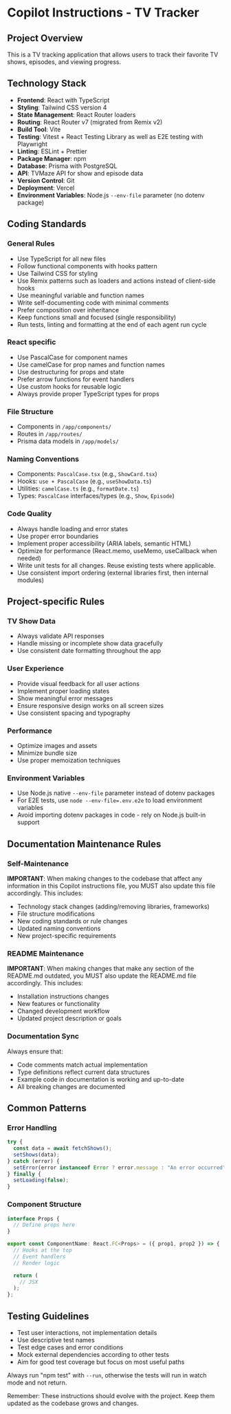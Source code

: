 # Copilot Instructions - TV Tracker

## Project Overview

This is a TV tracking application that allows users to track their favorite TV shows, episodes, and viewing progress.

## Technology Stack

- **Frontend**: React with TypeScript
- **Styling**: Tailwind CSS version 4
- **State Management**: React Router loaders
- **Routing**: React Router v7 (migrated from Remix v2)
- **Build Tool**: Vite
- **Testing**: Vitest + React Testing Library as well as E2E testing with Playwright
- **Linting**: ESLint + Prettier
- **Package Manager**: npm
- **Database**: Prisma with PostgreSQL
- **API**: TVMaze API for show and episode data
- **Version Control**: Git
- **Deployment**: Vercel
- **Environment Variables**: Node.js `--env-file` parameter (no dotenv package)

## Coding Standards

### General Rules

- Use TypeScript for all new files
- Follow functional components with hooks pattern
- Use Tailwind CSS for styling
- Use Remix patterns such as loaders and actions instead of client-side hooks
- Use meaningful variable and function names
- Write self-documenting code with minimal comments
- Prefer composition over inheritance
- Keep functions small and focused (single responsibility)
- Run tests, linting and formatting at the end of each agent run cycle

### React specific

- Use PascalCase for component names
- Use camelCase for prop names and function names
- Use destructuring for props and state
- Prefer arrow functions for event handlers
- Use custom hooks for reusable logic
- Always provide proper TypeScript types for props

### File Structure

- Components in `/app/components/`
- Routes in `/app/routes/`
- Prisma data models in `/app/models/`

### Naming Conventions

- Components: `PascalCase.tsx` (e.g., `ShowCard.tsx`)
- Hooks: `use + PascalCase` (e.g., `useShowData.ts`)
- Utilities: `camelCase.ts` (e.g., `formatDate.ts`)
- Types: `PascalCase` interfaces/types (e.g., `Show`, `Episode`)

### Code Quality

- Always handle loading and error states
- Use proper error boundaries
- Implement proper accessibility (ARIA labels, semantic HTML)
- Optimize for performance (React.memo, useMemo, useCallback when needed)
- Write unit tests for all changes. Reuse existing tests where applicable.
- Use consistent import ordering (external libraries first, then internal modules)

## Project-specific Rules

### TV Show Data

- Always validate API responses
- Handle missing or incomplete show data gracefully
- Use consistent date formatting throughout the app

### User Experience

- Provide visual feedback for all user actions
- Implement proper loading states
- Show meaningful error messages
- Ensure responsive design works on all screen sizes
- Use consistent spacing and typography

### Performance

- Optimize images and assets
- Minimize bundle size
- Use proper memoization techniques

### Environment Variables

- Use Node.js native `--env-file` parameter instead of dotenv packages
- For E2E tests, use `node --env-file=.env.e2e` to load environment variables
- Avoid importing dotenv packages in code - rely on Node.js built-in support

## Documentation Maintenance Rules

### Self-Maintenance

**IMPORTANT**: When making changes to the codebase that affect any information in this Copilot instructions file, you MUST also update this file accordingly. This includes:

- Technology stack changes (adding/removing libraries, frameworks)
- File structure modifications
- New coding standards or rule changes
- Updated naming conventions
- New project-specific requirements

### README Maintenance

**IMPORTANT**: When making changes that make any section of the README.md outdated, you MUST also update the README.md file accordingly. This includes:

- Installation instructions changes
- New features or functionality
- Changed development workflow
- Updated project description or goals

### Documentation Sync

Always ensure that:

- Code comments match actual implementation
- Type definitions reflect current data structures
- Example code in documentation is working and up-to-date
- All breaking changes are documented

## Common Patterns

### Error Handling

```typescript
try {
  const data = await fetchShows();
  setShows(data);
} catch (error) {
  setError(error instanceof Error ? error.message : "An error occurred");
} finally {
  setLoading(false);
}
```

### Component Structure

```typescript
interface Props {
  // Define props here
}

export const ComponentName: React.FC<Props> = ({ prop1, prop2 }) => {
  // Hooks at the top
  // Event handlers
  // Render logic

  return (
    // JSX
  );
};
```

## Testing Guidelines

- Test user interactions, not implementation details
- Use descriptive test names
- Test edge cases and error conditions
- Mock external dependencies according to other tests
- Aim for good test coverage but focus on most useful paths

Always run "npm test" with `--run`, otherwise the tests will run in watch mode and not return.

Remember: These instructions should evolve with the project. Keep them updated as the codebase grows and changes.
